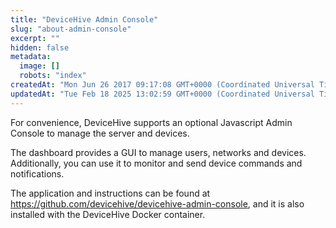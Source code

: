 ```yaml
---
title: "DeviceHive Admin Console"
slug: "about-admin-console"
excerpt: ""
hidden: false
metadata: 
  image: []
  robots: "index"
createdAt: "Mon Jun 26 2017 09:17:08 GMT+0000 (Coordinated Universal Time)"
updatedAt: "Tue Feb 18 2025 13:02:59 GMT+0000 (Coordinated Universal Time)"
---
```

For convenience, DeviceHive supports an optional Javascript Admin Console to manage the server and devices.

The dashboard provides a GUI to manage users, networks and devices. Additionally, you can use it to monitor and send device commands and notifications.

The application and instructions can be found at <https://github.com/devicehive/devicehive-admin-console>, and it is also installed with the DeviceHive Docker container.
